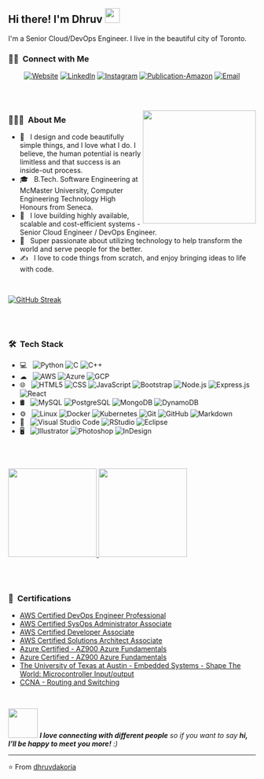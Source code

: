 <h2> Hi there! I'm Dhruv <img src="https://raw.githubusercontent.com/MartinHeinz/MartinHeinz/master/wave.gif" width="30px"> </h2>

I'm a Senior Cloud/DevOps Engineer. I live in the beautiful city of Toronto.


<h3> 🤝🏻 &nbsp;Connect with Me </h3>

<p align="center">
<a href="https://www.dhruvdakoria.com/"><img alt="Website" src="https://img.shields.io/badge/Website-www.dhruvdakoria.com-blue?style=flat-square&logo=google-chrome"></a>
<a href="https://www.linkedin.com/in/dhruv-dakoria/"><img alt="LinkedIn" src="https://img.shields.io/badge/LinkedIn-Dhruv%20Dakoria-blue?style=flat-square&logo=linkedin"></a>
<a href="https://www.instagram.com/dhruv.dakoria/"><img alt="Instagram" src="https://img.shields.io/badge/Instagram-dhruv.dakoria__-blue?style=flat-square&logo=instagram"></a>
<a href="https://www.amazon.ca/Venture-Into-Future-Nanotechnology-Intelligence-ebook/dp/B01N3ZRGRL/ref=sr_1_2?dchild=1&keywords=venture+into+the+future&qid=1621807614&sr=8-2"><img alt="Publication-Amazon" src="https://img.shields.io/badge/Amazon-Dhruv Dakoria-blue?style=flat-square&logo=amazon"></a>
<a href="mailto:dhruvdakoria@gmail.com"><img alt="Email" src="https://img.shields.io/badge/Email-dhruvdakoria-blue?style=flat-square&logo=gmail"></a>
</p>

<br/><br/>
<!-- <img width="35%" align="right" alt="Github" src="https://user-images.githubusercontent.com/48678280/88862734-4903af80-d201-11ea-968b-9c939d88a37c.gif" /> -->
<img align='right' src="https://media.giphy.com/media/M9gbBd9nbDrOTu1Mqx/giphy.gif" width="230">
<h3> 👨🏻‍💻 &nbsp;About Me </h3>

- 🤔 &nbsp; I design and code beautifully simple things, and I love what I do. I believe, the human potential is nearly limitless and that success is an inside-out process. 
- 🎓 &nbsp; B.Tech. Software Engineering at McMaster University, Computer Engineering Technology High Honours from Seneca.
- 💼 &nbsp; I love building highly available, scalable and cost-efficient systems - Senior Cloud Engineer / DevOps Engineer.
- 🌱 &nbsp; Super passionate about utilizing technology to help transform the world and serve people for the better.
- ✍️ &nbsp; I love to code things from scratch, and enjoy bringing ideas to life with code.
<br />

[![GitHub Streak](http://github-readme-streak-stats.herokuapp.com?user=dhruvdakoria&hide_border=true)](https://git.io/streak-stats)

<br/><br/>

<h3> 🛠 &nbsp;Tech Stack</h3>

- 💻 &nbsp;
  ![Python](https://img.shields.io/badge/-Python-333333?style=flat&logo=python)
  ![C](https://img.shields.io/badge/-C-333333?style=flat&logo=C&logoColor=007396)
  ![C++](https://img.shields.io/badge/-C++-333333?style=flat&logo=C%2B%2B&logoColor=00599C)
- ☁ &nbsp;
  ![AWS](https://img.shields.io/badge/-AWS-333333?style=flat&logo=aws)
  ![Azure](https://img.shields.io/badge/-Azure-333333?style=flat&logo=azure&logoColor=007396)
  ![GCP](https://img.shields.io/badge/-GCP-333333?style=flat&logo=gcp%2B%2B&logoColor=00599C)
- 🌐 &nbsp;
  ![HTML5](https://img.shields.io/badge/-HTML5-333333?style=flat&logo=HTML5)
  ![CSS](https://img.shields.io/badge/-CSS-333333?style=flat&logo=CSS3&logoColor=1572B6)
  ![JavaScript](https://img.shields.io/badge/-JavaScript-333333?style=flat&logo=javascript)
  ![Bootstrap](https://img.shields.io/badge/-Bootstrap-333333?style=flat&logo=bootstrap&logoColor=563D7C)
  ![Node.js](https://img.shields.io/badge/-Node.js-333333?style=flat&logo=node.js)
  ![Express.js](https://img.shields.io/badge/-Express.js-333333?style=flat&logo=express.js)
  ![React](https://img.shields.io/badge/-React-333333?style=flat&logo=react)
- 🛢 &nbsp;
  ![MySQL](https://img.shields.io/badge/-MySQL-333333?style=flat&logo=mysql)
  ![PostgreSQL](https://img.shields.io/badge/Tools-PostgreSQL-informational?style=flat&logo=postgresql&logoColor=white&color=2bbc8a)
  ![MongoDB](https://img.shields.io/badge/-MongoDB-333333?style=flat&logo=mongodb)
  ![DynamoDB](https://img.shields.io/badge/-DynamoDB-333333?style=flat&logo=DynamoDB)
- ⚙️ &nbsp;
  ![Linux](https://img.shields.io/badge/OS-Linux-informational?style=flat&logo=linux&logoColor=white&color=2bbc8a)
  ![Docker](https://img.shields.io/badge/Tools-Docker-informational?style=flat&logo=docker&logoColor=white&color=2bbc8a)
  ![Kubernetes](https://img.shields.io/badge/Tools-Kubernetes-informational?style=flat&logo=kubernetes&logoColor=white&color=2bbc8a)
  ![Git](https://img.shields.io/badge/-Git-333333?style=flat&logo=git)
  ![GitHub](https://img.shields.io/badge/-GitHub-333333?style=flat&logo=github)
  ![Markdown](https://img.shields.io/badge/-Markdown-333333?style=flat&logo=markdown)
- 🔧 &nbsp;
  ![Visual Studio Code](https://img.shields.io/badge/-Visual%20Studio%20Code-333333?style=flat&logo=visual-studio-code&logoColor=007ACC)
  ![RStudio](https://img.shields.io/badge/-RStudio-333333?style=flat&logo=rstudio)
  ![Eclipse](https://img.shields.io/badge/-Eclipse-333333?style=flat&logo=eclipse-ide&logoColor=2C2255)
- 🖥 &nbsp;
  ![Illustrator](https://img.shields.io/badge/-Illustrator-333333?style=flat&logo=adobe-illustrator)
  ![Photoshop](https://img.shields.io/badge/-Photoshop-333333?style=flat&logo=adobe-photoshop)
  ![InDesign](https://img.shields.io/badge/-InDesign-333333?style=flat&logo=adobe-indesign)

<br/><br/>

<a href="https://github.com/dhruvdakoria">
  <img height="180em" src="https://github-readme-stats.vercel.app/api?username=dhruvdakoria&theme=buefy&show_icons=true" />
  <img height="180em" src="https://github-readme-stats.vercel.app/api/top-langs/?username=dhruvdakoria&theme=buefy&layout=compact" />
</a>


<br/><br/>

<h3> 🏅 &nbsp;Certifications </h3>

- [AWS Certified DevOps Engineer Professional](https://www.credly.com/badges/727725a8-37a5-48ed-870f-5d89bd4e09aa/linked_in_profile)
- [AWS Certified SysOps Administrator Associate](https://www.credly.com/badges/05592346-9062-417e-9ff6-800cafbd8195/linked_in_profile)
- [AWS Certified Developer Associate](https://www.credly.com/badges/8553fd7f-7b37-48f4-8c02-4a442c7ceac0/linked_in_profile)
- [AWS Certified Solutions Architect Associate](https://www.credly.com/badges/08681cc8-d9fd-440d-9e5d-50d7fe0d5a5b/linked_in_profile)
- [Azure Certified - AZ900 Azure Fundamentals](https://www.credly.com/badges/690d2d29-710e-46fe-854c-d66c6a1027b5) 
- [Azure Certified - AZ900 Azure Fundamentals](https://www.credly.com/badges/690d2d29-710e-46fe-854c-d66c6a1027b5) 
- [The University of Texas at Austin - Embedded Systems - Shape The World: Microcontroller Input/output](https://courses.edx.org/certificates/5684f615de2b4ea3a70e32b1a44d9c6c)
- [CCNA - Routing and Switching](https://drive.google.com/file/d/1AG9OQ2xEzvEbtxxLRpEPzwTIDCOt_Ctp/view)

<br/>

<img src="https://media.giphy.com/media/LnQjpWaON8nhr21vNW/giphy.gif" width="60"> <em><b>I love connecting with different people</b> so if you want to say <b>hi, I'll be happy to meet you more!</b> :)</em>

---
:star: From [dhruvdakoria](https://github.com/dhruvdakoria/)
